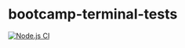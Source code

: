 # bootcamp-terminal-tests
[![Node.js CI](https://github.com/Poroto-Kekana/bootcamp-terminal-tests/actions/workflows/node.js.yml/badge.svg)](https://github.com/Poroto-Kekana/bootcamp-terminal-tests/actions/workflows/node.js.yml)
